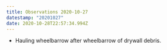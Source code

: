 ```yaml
---
title: Observations 2020-10-27
datestamp: "20201027"
date: 2020-10-28T22:57:34.994Z
---
```

- Hauling wheelbarrow after wheelbarrow of drywall debris.